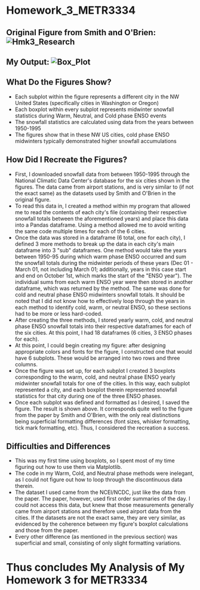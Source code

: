 # Homework_3_METR3334

## Original Figure from Smith and O'Brien: ![Hmk3_Research](https://user-images.githubusercontent.com/89486894/232625730-02b9c3ba-be68-49d9-b9bd-d29f005d039f.png)

## My Output: ![Box_Plot](https://user-images.githubusercontent.com/89486894/232625480-c3065039-4995-49c0-94bf-1b7bba777cb8.png)

## What Do the Figures Show?
* Each subplot within the figure represents a different city in the NW United States (specifically cities in Washington or Oregon)
* Each boxplot within every subplot represents midwinter snowfall statistics during Warm, Neutral, and Cold phase ENSO events
* The snowfall statistics are calculated using data from the years between 1950-1995
* The figures show that in these NW US cities, cold phase ENSO midwinters typically demonstrated higher snowfall accumulations

## How Did I Recreate the Figures?
* First, I downloaded snowfall data from between 1950-1995 through the National Climatic Data Center's database for the six cities shown in the figures. The data came from airport stations, and is very similar to (if not the exact same) as the datasets used by Smith and O'Brien in the original figure.
* To read this data in, I created a method within my program that allowed me to read the contents of each city's file (containing their respective snowfall totals between the aforementioned years) and place this data into a Pandas dataframe. Using a method allowed me to avoid writing the same code multiple times for each of the 6 cities.
* Once the data was stored in a dataframe (6 total, one for each city), I defined 3 more methods to break up the data in each city's main dataframe into 3 "sub" dataframes. One method would take the years between 1950-95 during which warm phase ENSO occurred and sum the snowfall totals during the midwinter periods of these years (Dec 01 - March 01, not including March 01; additionally, years in this case start and end on October 1st, which marks the start of the "ENSO year"). The individual sums from each warm ENSO year were then stored in another dataframe, which was returned by the method. The same was done for cold and neutral phase ENSO midwinters snowfall totals. It should be noted that I did not know how to effectively loop through the years in each method to identify cold, warm, or neutral ENSO, so these sections had to be more or less hard-coded.
* After creating the three methods, I stored yearly warm, cold, and neutral phase ENSO snowfall totals into their respective dataframes for each of the six cities. At this point, I had 18 dataframes (6 cities, 3 ENSO phases for each).
* At this point, I could begin creating my figure: after designing appropriate colors and fonts for the figure, I constructed one that would have 6 subplots. These would be arranged into two rows and three columns.
* Once the figure was set up, for each subplot I created 3 boxplots corresponding to the warm, cold, and neutral phase ENSO yearly midwinter snowfall totals for one of the cities. In this way, each subplot represented a city, and each boxplot therein represented snowfall statistics for that city during one of the three ENSO phases.
* Once each subplot was defined and formatted as I desired, I saved the figure. The result is shown above. It corresponds quite well to the figure from the paper by Smith and O'Brien, with the only real distinctions being superficial formatting differences (font sizes, whisker formatting, tick mark formatting, etc). Thus, I considered the recreation a success.

## Difficulties and Differences
* This was my first time using boxplots, so I spent most of my time figuring out how to use them via Matplotlib.
* The code in my Warm, Cold, and Neutral phase methods were inelegant, as I could not figure out how to loop through the discontinuous data therein.
* The dataset I used came from the NCEI/NCDC, just like the data from the paper. The paper, however, used first order summaries of the day. I could not access this data, but knew that those measurements generally came from airport stations and therefore used airport data from the cities. If the datasets are not the exact same, they are very similar, as evidenced by the coherence between my figure's boxplot calculations and those from the paper.
* Every other difference (as mentioned in the previous section) was superficial and small, consisting of only slight formatting variations.

# Thus concludes My Analysis of My Homework 3 for METR3334
